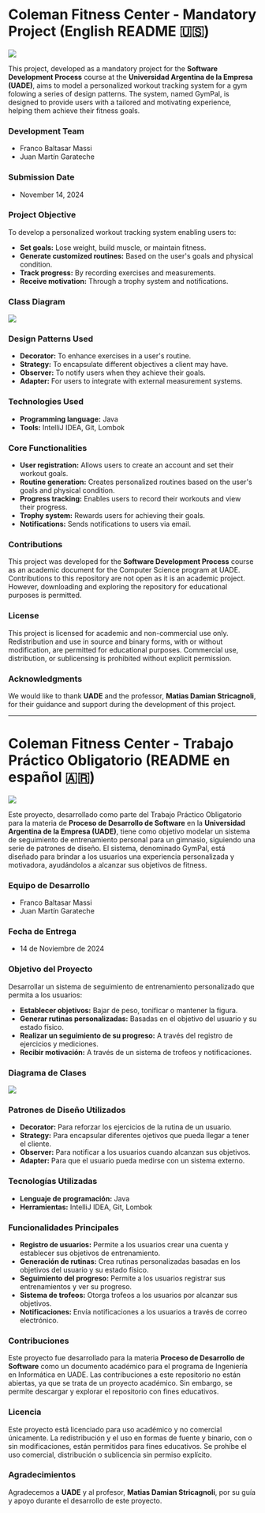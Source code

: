 # Coleman Fitness Center - Mandatory Project (English README 🇺🇸)

![](Imagenes/LogoUADE.svg)

This project, developed as a mandatory project for the **Software Development Process** course at the **Universidad Argentina de la Empresa (UADE)**, aims to model a personalized workout tracking system for a gym folowing a series of design patterns. The system, named GymPal, is designed to provide users with a tailored and motivating experience, helping them achieve their fitness goals.

### Development Team

* Franco Baltasar Massi
* Juan Martín Garateche

### Submission Date

* November 14, 2024

### Project Objective

To develop a personalized workout tracking system enabling users to:

* **Set goals:** Lose weight, build muscle, or maintain fitness.
* **Generate customized routines:** Based on the user's goals and physical condition.
* **Track progress:** By recording exercises and measurements.
* **Receive motivation:** Through a trophy system and notifications.

### Class Diagram

![](Imagenes/DiagramaDeClases.png)

### Design Patterns Used

* **Decorator:** To enhance exercises in a user's routine.
* **Strategy:** To encapsulate different objectives a client may have.
* **Observer:** To notify users when they achieve their goals.
* **Adapter:** For users to integrate with external measurement systems.

### Technologies Used

* **Programming language:** Java
* **Tools:** IntelliJ IDEA, Git, Lombok

### Core Functionalities

* **User registration:** Allows users to create an account and set their workout goals.
* **Routine generation:** Creates personalized routines based on the user's goals and physical condition.
* **Progress tracking:** Enables users to record their workouts and view their progress.
* **Trophy system:** Rewards users for achieving their goals.
* **Notifications:** Sends notifications to users via email.

### Contributions

This project was developed for the **Software Development Process** course as an academic document for the Computer Science program at UADE. Contributions to this repository are not open as it is an academic project. However, downloading and exploring the repository for educational purposes is permitted.

### License

This project is licensed for academic and non-commercial use only. Redistribution and use in source and binary forms, with or without modification, are permitted for educational purposes. Commercial use, distribution, or sublicensing is prohibited without explicit permission.

### Acknowledgments

We would like to thank **UADE** and the professor, **Matias Damian Stricagnoli**, for their guidance and support during the development of this project.

---

# Coleman Fitness Center - Trabajo Práctico Obligatorio (README en español 🇦🇷)

![](Imagenes/LogoUADE.svg)

Este proyecto, desarrollado como parte del Trabajo Práctico Obligatorio para la materia de **Proceso de Desarrollo de Software** en la **Universidad Argentina de la Empresa (UADE)**, tiene como objetivo modelar un sistema de seguimiento de entrenamiento personal para un gimnasio, siguiendo una serie de patrones de diseño. El sistema, denominado GymPal, está diseñado para brindar a los usuarios una experiencia personalizada y motivadora, ayudándolos a alcanzar sus objetivos de fitness.

### Equipo de Desarrollo

* Franco Baltasar Massi
* Juan Martín Garateche

### Fecha de Entrega

* 14 de Noviembre de 2024

### Objetivo del Proyecto

Desarrollar un sistema de seguimiento de entrenamiento personalizado que permita a los usuarios:

* **Establecer objetivos:** Bajar de peso, tonificar o mantener la figura.
* **Generar rutinas personalizadas:** Basadas en el objetivo del usuario y su estado físico.
* **Realizar un seguimiento de su progreso:** A través del registro de ejercicios y mediciones.
* **Recibir motivación:** A través de un sistema de trofeos y notificaciones.

### Diagrama de Clases

![](Imagenes/DiagramaDeClases.png)

### Patrones de Diseño Utilizados

* **Decorator:** Para reforzar los ejercicios de la rutina de un usuario.
* **Strategy:** Para encapsular diferentes ojetivos que pueda llegar a tener el cliente.
* **Observer:** Para notificar a los usuarios cuando alcanzan sus objetivos.
* **Adapter:** Para que el usuario pueda medirse con un sistema externo.

### Tecnologías Utilizadas

* **Lenguaje de programación:** Java
* **Herramientas:** IntelliJ IDEA, Git, Lombok

### Funcionalidades Principales

* **Registro de usuarios:** Permite a los usuarios crear una cuenta y establecer sus objetivos de entrenamiento.
* **Generación de rutinas:** Crea rutinas personalizadas basadas en los objetivos del usuario y su estado físico.
* **Seguimiento del progreso:** Permite a los usuarios registrar sus entrenamientos y ver su progreso.
* **Sistema de trofeos:** Otorga trofeos a los usuarios por alcanzar sus objetivos.
* **Notificaciones:** Envía notificaciones a los usuarios a través de correo electrónico.
  
### Contribuciones

Este proyecto fue desarrollado para la materia **Proceso de Desarrollo de Software** como un documento académico para el programa de Ingeniería en Informática en UADE. Las contribuciones a este repositorio no están abiertas, ya que se trata de un proyecto académico. Sin embargo, se permite descargar y explorar el repositorio con fines educativos.

### Licencia

Este proyecto está licenciado para uso académico y no comercial únicamente. La redistribución y el uso en formas de fuente y binario, con o sin modificaciones, están permitidos para fines educativos. Se prohíbe el uso comercial, distribución o sublicencia sin permiso explícito.

### Agradecimientos

Agradecemos a **UADE** y al profesor, **Matias Damian Stricagnoli**, por su guía y apoyo durante el desarrollo de este proyecto.
